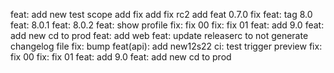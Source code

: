 feat: add new
test scope
add fix
add fix rc2
add feat 0.7.0
fix
feat: tag 8.0
feat: 8.0.1
feat: 8.0.2
feat: show profile
fix: fix 00
fix: fix 01
feat: add 9.0
feat: add new cd to prod
feat: add web
feat: update releaserc to not generate changelog file
fix:
bump
feat(api): add new12s22
ci: test trigger preview
fix: fix 00
fix: fix 01
feat: add 9.0
feat: add new cd to prod